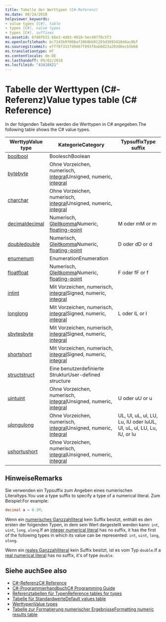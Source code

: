 ```yaml
---
title: Tabelle der Werttypen (C#-Referenz)
ms.date: 08/24/2018
helpviewer_keywords:
- value types [C#], table
- types [C#], value types
- types [C#], suffixes
ms.assetid: 67d8f631-b6e3-4d83-9910-5ec497f8c5f3
ms.openlocfilehash: bc7143b9f006af20b0bb91203d3093410d4ac0bf
ms.sourcegitcommit: efff8f331fd9467f093f8ab8d23a203d6ecb5b60
ms.translationtype: HT
ms.contentlocale: de-DE
ms.lasthandoff: 09/02/2018
ms.locfileid: "43418421"
---
```

# <a name="value-types-table-c-reference"></a><span data-ttu-id="4bca6-102">Tabelle der Werttypen (C#-Referenz)</span><span class="sxs-lookup"><span data-stu-id="4bca6-102">Value types table (C# Reference)</span></span>

<span data-ttu-id="4bca6-103">In der folgenden Tabelle werden die Werttypen in C# angegeben.</span><span class="sxs-lookup"><span data-stu-id="4bca6-103">The following table shows the C# value types.</span></span>  
  
|<span data-ttu-id="4bca6-104">Werttyp</span><span class="sxs-lookup"><span data-stu-id="4bca6-104">Value type</span></span>|<span data-ttu-id="4bca6-105">Kategorie</span><span class="sxs-lookup"><span data-stu-id="4bca6-105">Category</span></span>|<span data-ttu-id="4bca6-106">Typsuffix</span><span class="sxs-lookup"><span data-stu-id="4bca6-106">Type suffix</span></span>|  
|----------------|--------------|-----------------|  
|[<span data-ttu-id="4bca6-107">bool</span><span class="sxs-lookup"><span data-stu-id="4bca6-107">bool</span></span>](bool.md)|<span data-ttu-id="4bca6-108">Boolesch</span><span class="sxs-lookup"><span data-stu-id="4bca6-108">Boolean</span></span>||  
|[<span data-ttu-id="4bca6-109">byte</span><span class="sxs-lookup"><span data-stu-id="4bca6-109">byte</span></span>](byte.md)|<span data-ttu-id="4bca6-110">Ohne Vorzeichen, numerisch, [integral](integral-types-table.md)</span><span class="sxs-lookup"><span data-stu-id="4bca6-110">Unsigned, numeric, [integral](integral-types-table.md)</span></span>||  
|[<span data-ttu-id="4bca6-111">char</span><span class="sxs-lookup"><span data-stu-id="4bca6-111">char</span></span>](char.md)|<span data-ttu-id="4bca6-112">Ohne Vorzeichen, numerisch, [integral](integral-types-table.md)</span><span class="sxs-lookup"><span data-stu-id="4bca6-112">Unsigned, numeric, [integral](integral-types-table.md)</span></span>||  
|[<span data-ttu-id="4bca6-113">decimal</span><span class="sxs-lookup"><span data-stu-id="4bca6-113">decimal</span></span>](decimal.md)|<span data-ttu-id="4bca6-114">Numerisch, [Gleitkomma](floating-point-types-table.md)</span><span class="sxs-lookup"><span data-stu-id="4bca6-114">Numeric, [floating-point](floating-point-types-table.md)</span></span>|<span data-ttu-id="4bca6-115">M oder m</span><span class="sxs-lookup"><span data-stu-id="4bca6-115">M or m</span></span>|  
|[<span data-ttu-id="4bca6-116">double</span><span class="sxs-lookup"><span data-stu-id="4bca6-116">double</span></span>](double.md)|<span data-ttu-id="4bca6-117">Numerisch, [Gleitkomma](floating-point-types-table.md)</span><span class="sxs-lookup"><span data-stu-id="4bca6-117">Numeric, [floating-point](floating-point-types-table.md)</span></span>|<span data-ttu-id="4bca6-118">D oder d</span><span class="sxs-lookup"><span data-stu-id="4bca6-118">D or d</span></span>|  
|[<span data-ttu-id="4bca6-119">enum</span><span class="sxs-lookup"><span data-stu-id="4bca6-119">enum</span></span>](enum.md)|<span data-ttu-id="4bca6-120">Enumeration</span><span class="sxs-lookup"><span data-stu-id="4bca6-120">Enumeration</span></span>||  
|[<span data-ttu-id="4bca6-121">float</span><span class="sxs-lookup"><span data-stu-id="4bca6-121">float</span></span>](float.md)|<span data-ttu-id="4bca6-122">Numerisch, [Gleitkomma](floating-point-types-table.md)</span><span class="sxs-lookup"><span data-stu-id="4bca6-122">Numeric, [floating-point](floating-point-types-table.md)</span></span>|<span data-ttu-id="4bca6-123">F oder f</span><span class="sxs-lookup"><span data-stu-id="4bca6-123">F or f</span></span>|  
|[<span data-ttu-id="4bca6-124">int</span><span class="sxs-lookup"><span data-stu-id="4bca6-124">int</span></span>](int.md)|<span data-ttu-id="4bca6-125">Mit Vorzeichen, numerisch, [integral](integral-types-table.md)</span><span class="sxs-lookup"><span data-stu-id="4bca6-125">Signed, numeric, [integral](integral-types-table.md)</span></span>||  
|[<span data-ttu-id="4bca6-126">long</span><span class="sxs-lookup"><span data-stu-id="4bca6-126">long</span></span>](long.md)|<span data-ttu-id="4bca6-127">Mit Vorzeichen, numerisch, [integral](integral-types-table.md)</span><span class="sxs-lookup"><span data-stu-id="4bca6-127">Signed, numeric, [integral](integral-types-table.md)</span></span>|<span data-ttu-id="4bca6-128">L oder l</span><span class="sxs-lookup"><span data-stu-id="4bca6-128">L or l</span></span>|  
|[<span data-ttu-id="4bca6-129">sbyte</span><span class="sxs-lookup"><span data-stu-id="4bca6-129">sbyte</span></span>](sbyte.md)|<span data-ttu-id="4bca6-130">Mit Vorzeichen, numerisch, [integral](integral-types-table.md)</span><span class="sxs-lookup"><span data-stu-id="4bca6-130">Signed, numeric, [integral](integral-types-table.md)</span></span>||  
|[<span data-ttu-id="4bca6-131">short</span><span class="sxs-lookup"><span data-stu-id="4bca6-131">short</span></span>](short.md)|<span data-ttu-id="4bca6-132">Mit Vorzeichen, numerisch, [integral](integral-types-table.md)</span><span class="sxs-lookup"><span data-stu-id="4bca6-132">Signed, numeric, [integral](integral-types-table.md)</span></span>||  
|[<span data-ttu-id="4bca6-133">struct</span><span class="sxs-lookup"><span data-stu-id="4bca6-133">struct</span></span>](struct.md)|<span data-ttu-id="4bca6-134">Eine benutzerdefinierte Struktur</span><span class="sxs-lookup"><span data-stu-id="4bca6-134">User-defined structure</span></span>||  
|[<span data-ttu-id="4bca6-135">uint</span><span class="sxs-lookup"><span data-stu-id="4bca6-135">uint</span></span>](uint.md)|<span data-ttu-id="4bca6-136">Ohne Vorzeichen, numerisch, [integral](integral-types-table.md)</span><span class="sxs-lookup"><span data-stu-id="4bca6-136">Unsigned, numeric, [integral](integral-types-table.md)</span></span>|<span data-ttu-id="4bca6-137">U oder u</span><span class="sxs-lookup"><span data-stu-id="4bca6-137">U or u</span></span>|  
|[<span data-ttu-id="4bca6-138">ulong</span><span class="sxs-lookup"><span data-stu-id="4bca6-138">ulong</span></span>](ulong.md)|<span data-ttu-id="4bca6-139">Ohne Vorzeichen, numerisch, [integral](integral-types-table.md)</span><span class="sxs-lookup"><span data-stu-id="4bca6-139">Unsigned, numeric, [integral](integral-types-table.md)</span></span>|<span data-ttu-id="4bca6-140">UL, Ul, uL, ul, LU, Lu, lU oder lu</span><span class="sxs-lookup"><span data-stu-id="4bca6-140">UL, Ul, uL, ul, LU, Lu, lU, or lu</span></span>|  
|[<span data-ttu-id="4bca6-141">ushort</span><span class="sxs-lookup"><span data-stu-id="4bca6-141">ushort</span></span>](ushort.md)|<span data-ttu-id="4bca6-142">Ohne Vorzeichen, numerisch, [integral](integral-types-table.md)</span><span class="sxs-lookup"><span data-stu-id="4bca6-142">Unsigned, numeric, [integral](integral-types-table.md)</span></span>||  

## <a name="remarks"></a><span data-ttu-id="4bca6-143">Hinweise</span><span class="sxs-lookup"><span data-stu-id="4bca6-143">Remarks</span></span>

<span data-ttu-id="4bca6-144">Sie verwenden ein Typsuffix zum Angeben eines numerischen Literaltyps.</span><span class="sxs-lookup"><span data-stu-id="4bca6-144">You use a type suffix to specify a type of a numerical literal.</span></span> <span data-ttu-id="4bca6-145">Zum Beispiel:</span><span class="sxs-lookup"><span data-stu-id="4bca6-145">For example:</span></span>

```csharp
decimal a = 0.1M;
```

<span data-ttu-id="4bca6-146">Wenn ein [numerisches Ganzzahlliteral](/dotnet/csharp/language-reference/language-specification/lexical-structure#integer-literals) kein Suffix besitzt, enthält es den ersten der folgenden Typen, in dem sein Wert dargestellt werden kann: `int`, `uint`, `long`, `ulong`.</span><span class="sxs-lookup"><span data-stu-id="4bca6-146">If an [integer numerical literal](/dotnet/csharp/language-reference/language-specification/lexical-structure#integer-literals) has no suffix, it has the first of the following types in which its value can be represented: `int`, `uint`, `long`, `ulong`.</span></span>

<span data-ttu-id="4bca6-147">Wenn ein [reales Ganzzahlliteral](/dotnet/csharp/language-reference/language-specification/lexical-structure#real-literals) kein Suffix besitzt, ist es vom Typ `double`.</span><span class="sxs-lookup"><span data-stu-id="4bca6-147">If a [real numerical literal](/dotnet/csharp/language-reference/language-specification/lexical-structure#real-literals) has no suffix, it's of type `double`.</span></span>

## <a name="see-also"></a><span data-ttu-id="4bca6-148">Siehe auch</span><span class="sxs-lookup"><span data-stu-id="4bca6-148">See also</span></span>

- [<span data-ttu-id="4bca6-149">C#-Referenz</span><span class="sxs-lookup"><span data-stu-id="4bca6-149">C# Reference</span></span>](../index.md)
- [<span data-ttu-id="4bca6-150">C#-Programmierhandbuch</span><span class="sxs-lookup"><span data-stu-id="4bca6-150">C# Programming Guide</span></span>](../../programming-guide/index.md)
- [<span data-ttu-id="4bca6-151">Referenztabellen für Typen</span><span class="sxs-lookup"><span data-stu-id="4bca6-151">Reference tables for types</span></span>](reference-tables-for-types.md)
- [<span data-ttu-id="4bca6-152">Tabelle für Standardwerte</span><span class="sxs-lookup"><span data-stu-id="4bca6-152">Default values table</span></span>](default-values-table.md)
- [<span data-ttu-id="4bca6-153">Werttypen</span><span class="sxs-lookup"><span data-stu-id="4bca6-153">Value types</span></span>](value-types.md)
- [<span data-ttu-id="4bca6-154">Tabelle zur Formatierung numerischer Ergebnisse</span><span class="sxs-lookup"><span data-stu-id="4bca6-154">Formatting numeric results table</span></span>](formatting-numeric-results-table.md)
